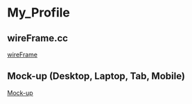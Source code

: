 ﻿# My_Profile

## wireFrame.cc
<a href="https://wireframe.cc/pro/pp/349f45449631066">wireFrame</a>

## Mock-up (Desktop, Laptop, Tab, Mobile)
<a href="https://www.figma.com/file/0ZwERXytVa7lVmp5pFyQ9n/Rashmi-Sharmila(Mock-up-(Desktop%2C-Laptop)?node-id=27%3A21&t=z2iFm32ViB5YKW1I-1">Mock-up </a><br>






